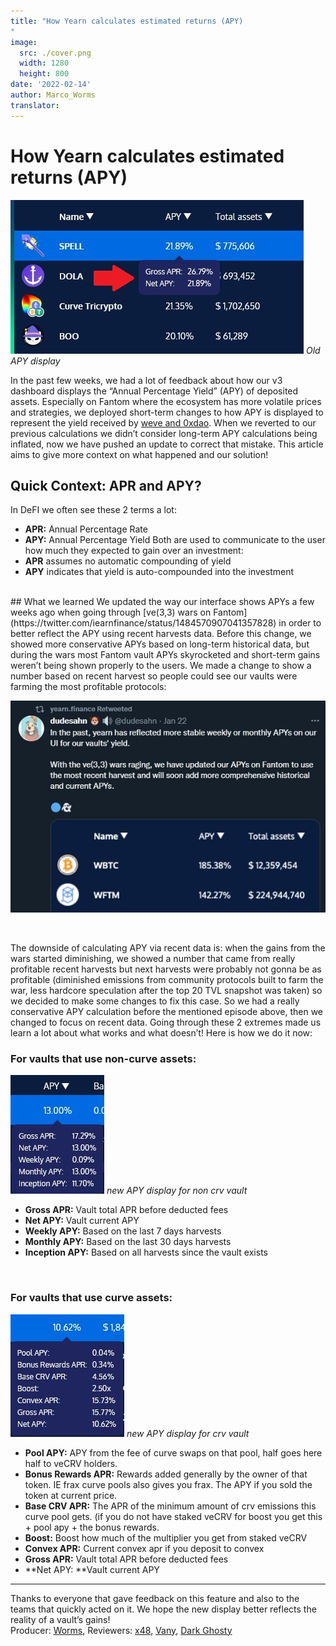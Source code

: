 ```yaml
---
title: "How Yearn calculates estimated returns (APY)
"
image:
  src: ./cover.png
  width: 1280
  height: 800
date: '2022-02-14'
author: Marco_Worms
translator: 
---
```

# How Yearn calculates estimated returns (APY)

![](./image1.jpg?w=469&h=246)
*Old APY display*
</br>


In the past few weeks, we had a lot of feedback about how our v3 dashboard displays the “Annual Percentage Yield” (APY) of deposited assets. Especially on Fantom where the ecosystem has more volatile prices and strategies, we deployed short-term changes to how APY is displayed to represent the yield received by [weve and 0xdao](https://twitter.com/iearnfinance/status/1484570907041357828). When we reverted to our previous calculations we didn’t consider long-term APY calculations being inflated, now we have pushed an update to correct that mistake. This article aims to give more context on what happened and our solution!
</br>

## Quick Context: APR and APY?
In DeFI we often see these 2 terms a lot:
* **APR:** Annual Percentage Rate
* **APY:** Annual Percentage Yield
Both are used to communicate to the user how much they expected to gain over an investment:
* **APR** assumes no automatic compounding of yield
* **APY** indicates that yield is auto-compounded into the investment
</br>
## What we learned
We updated the way our interface shows APYs a few weeks ago when going through [ve(3,3) wars on Fantom](https://twitter.com/iearnfinance/status/1484570907041357828) in order to better reflect the APY using recent harvests data. Before this change, we showed more conservative APYs based on long-term historical data, but during the wars most Fantom vault APYs skyrocketed and short-term gains weren’t being shown properly to the users. We made a change to show a number based on recent harvest so people could see our vaults were farming the most profitable protocols:

![](./image2.jpg?w=591&h=397)

</br>


The downside of calculating APY via recent data is: when the gains from the wars started diminishing, we showed a number that came from really profitable recent harvests but next harvests were probably not gonna be as profitable (diminished emissions from community protocols built to farm the war, less hardcore speculation after the top 20 TVL snapshot was taken) so we decided to make some changes to fix this case.
So we had a really conservative APY calculation before the mentioned episode above, then we changed to focus on recent data. Going through these 2 extremes made us learn a lot about what works and what doesn’t! Here is how we do it now:
</br>
### For vaults that use non-curve assets:

![](./image3.jpg?w=150&h=190)
*new APY display for non crv vault*
</br>


* **Gross APR:** Vault total APR before deducted fees
* **Net APY:** Vault current APY
* **Weekly APY:** Based on the last 7 days harvests
* **Monthly APY:** Based on the last 30 days harvests
* **Inception APY:** Based on all harvests since the vault exists

</br>

### For vaults that use curve assets:


![](./image4.jpg?w=182&h=196)
*new APY display for crv vault*
</br>

* **Pool APY:** APY from the fee of curve swaps on that pool, half goes here half to veCRV holders.
* **Bonus Rewards APR:** Rewards added generally by the owner of that token. IE frax curve pools also gives you frax. The APY if you sold the token at current price.
* **Base CRV APR:** The APR of the minimum amount of crv emissions this curve pool gets. (if you do not have staked veCRV for boost you get this + pool apy + the bonus rewards.
* **Boost:** Boost how much of the multiplier you get from staked veCRV
* **Convex APR:** Current convex apr if you deposit to convex
* **Gross APR:** Vault total APR before deducted fees
* **Net APY: **Vault current APY



---


Thanks to everyone that gave feedback on this feature and also to the teams that quickly acted on it. We hope the new display better reflects the reality of a vault’s gains!
</br>
Producer: [Worms](https://twitter.com/MarcoWorms), Reviewers: [x48](https://twitter.com/x48_crypto), [Vany](https://twitter.com/vannny365), [Dark Ghosty](https://github.com/DarkGhost7)
